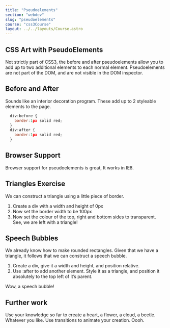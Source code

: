 ```yaml
---
title: "Pseudoelements"
section: "webdev"
slug: "pseudoelements"
course: "css3Course"
layout: ../../layouts/Course.astro
---
```




## CSS Art with PseudoElements

Not strictly part of CSS3, the before and after pseudoelements allow you to add up to two additional elements to each normal element.
Pseudoelements are not part of the DOM, and are not visible in the DOM inspector.

## Before and After

Sounds like an interior decoration program. These add up to 2 styleable elements to the page.

```js
  div:before {
    border:1px solid red;
  }
  div:after {
    border:1px solid red;
  }
```






## Browser Support
Browser support for pseudoelements is great, It works in IE8.




## Triangles Exercise

We can construct a triangle using a little piece of border.
1.  Create a div with a width and height of 0px
2.  Now set the border width to be 100px
3.  Now set the colour of the top, right and bottom sides to transparent. See, we are left with a triangle!



## Speech Bubbles
We already know how to make rounded rectangles. Given that we have a triangle, it follows that we can construct a speech bubble.
1.  Create a div, give it a width and height, and position relative.
2.  Use :after to add another element. Style it as a triangle, and position it absolutely to the top left of it’s parent.

Wow, a speech bubble!



## Further work

Use your knowledge so far to create a heart, a flower, a cloud, a beetle. Whatever you like. Use transitions to animate your creation. Oooh.
